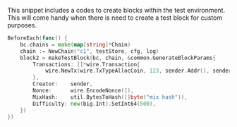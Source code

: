 This snippet includes a codes to create blocks within the test environment. This will come
handy when there is need to create a test block for custom purposes.

```go
BeforeEach(func() {
    bc.chains = make(map[string]*Chain)
    chain := NewChain("c1", testStore, cfg, log)
    block2 = makeTestBlock(bc, chain, &common.GenerateBlockParams{
        Transactions: []*wire.Transaction{
            wire.NewTx(wire.TxTypeAllocCoin, 123, sender.Addr(), sender, "1", "0.1", 1532730722),
        },
        Creator:    sender,
        Nonce:      wire.EncodeNonce(1),
        MixHash:    util.BytesToHash([]byte("mix hash")),
        Difficulty: new(big.Int).SetInt64(500),
    })
})
```